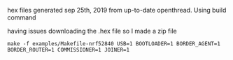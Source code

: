 hex files generated sep 25th, 2019 from up-to-date openthread. Using build command


having issues downloading the .hex file so I made a zip file


```
make -f examples/Makefile-nrf52840 USB=1 BOOTLOADER=1 BORDER_AGENT=1 BORDER_ROUTER=1 COMMISSIONER=1 JOINER=1

```
